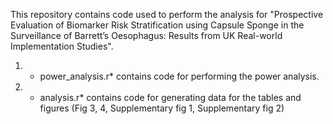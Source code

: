 This repository contains code used to perform the analysis for "Prospective Evaluation of Biomarker Risk Stratification using Capsule Sponge in the Surveillance of Barrett’s Oesophagus: Results from UK Real-world Implementation Studies". 
  1. * power_analysis.r* contains code for performing the power analysis.
  2. * analysis.r* contains code for generating data for the tables and figures (Fig 3, 4, Supplementary fig 1, Supplementary fig 2)
     
